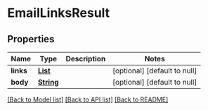 # EmailLinksResult
## Properties

Name | Type | Description | Notes
------------ | ------------- | ------------- | -------------
**links** | [**List**](string) |  | [optional] [default to null]
**body** | [**String**](string) |  | [optional] [default to null]

[[Back to Model list]](../README#documentation-for-models) [[Back to API list]](../README#documentation-for-api-endpoints) [[Back to README]](../README)

